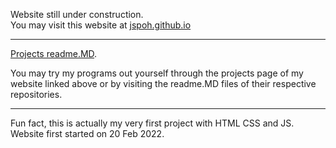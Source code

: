 Website still under construction.<br>
You may visit this website at <a href="https://jspoh.github.io">jspoh.github.io</a><br>
<hr>
<a href='https://github.com/jspoh/jspoh.github.io/blob/main/projects/readme.MD'>Projects readme.MD</a>. 

You may try my programs out yourself through the projects page of my website linked above or by visiting the readme.MD files of their respective repositories. 

<hr>
Fun fact, this is actually my very first project with HTML CSS and JS. <br>
Website first started on 20 Feb 2022.
